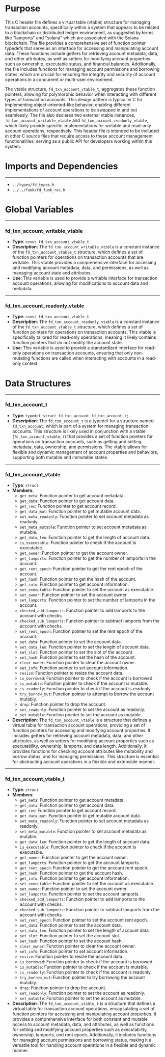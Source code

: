 # Purpose
This C header file defines a virtual table (vtable) structure for managing transaction accounts, specifically within a system that appears to be related to a blockchain or distributed ledger environment, as suggested by terms like "lamports" and "solana" which are associated with the Solana blockchain. The file provides a comprehensive set of function pointer typedefs that serve as an interface for accessing and manipulating account data. These functions include getters for retrieving account metadata, data, and other attributes, as well as setters for modifying account properties such as ownership, executable status, and financial balances. Additionally, the file includes functions for managing account permissions and borrowing states, which are crucial for ensuring the integrity and security of account operations in a concurrent or multi-user environment.

The vtable structure, `fd_txn_account_vtable_t`, aggregates these function pointers, allowing for polymorphic behavior when interacting with different types of transaction accounts. This design pattern is typical in C for implementing object-oriented-like behavior, enabling different implementations of account operations to be swapped in and out seamlessly. The file also declares two external vtable instances, `fd_txn_account_writable_vtable` and `fd_txn_account_readonly_vtable`, which likely provide specific implementations for writable and read-only account operations, respectively. This header file is intended to be included in other C source files that require access to these account management functionalities, serving as a public API for developers working within this system.
# Imports and Dependencies

---
- `../types/fd_types.h`
- `../../funk/fd_funk_rec.h`


# Global Variables

---
### fd\_txn\_account\_writable\_vtable
- **Type**: `const fd_txn_account_vtable_t`
- **Description**: The `fd_txn_account_writable_vtable` is a constant instance of the `fd_txn_account_vtable_t` structure, which defines a set of function pointers for operations on transaction accounts that are writable. This vtable provides a comprehensive interface for accessing and modifying account metadata, data, and permissions, as well as managing account state and attributes.
- **Use**: This variable is used to provide a writable interface for transaction account operations, allowing for modifications to account data and metadata.


---
### fd\_txn\_account\_readonly\_vtable
- **Type**: `const fd_txn_account_vtable_t`
- **Description**: The `fd_txn_account_readonly_vtable` is a constant instance of the `fd_txn_account_vtable_t` structure, which defines a set of function pointers for operations on transaction accounts. This vtable is specifically tailored for read-only operations, meaning it likely contains function pointers that do not modify the account state.
- **Use**: This variable is used to provide a standardized interface for read-only operations on transaction accounts, ensuring that only non-mutating functions are called when interacting with accounts in a read-only context.


# Data Structures

---
### fd\_txn\_account\_t
- **Type**: `typedef struct fd_txn_account fd_txn_account_t;`
- **Description**: The `fd_txn_account_t` is a typedef for a structure named `fd_txn_account`, which is part of a system for managing transaction accounts. This structure is likely used in conjunction with a vtable (`fd_txn_account_vtable_t`) that provides a set of function pointers for operations on transaction accounts, such as getting and setting metadata, data, ownership, and permissions. The vtable allows for flexible and dynamic management of account properties and behaviors, supporting both mutable and immutable states.


---
### fd\_txn\_account\_vtable
- **Type**: `struct`
- **Members**:
    - `get_meta`: Function pointer to get account metadata.
    - `get_data`: Function pointer to get account data.
    - `get_rec`: Function pointer to get account record.
    - `get_data_mut`: Function pointer to get mutable account data.
    - `set_meta_readonly`: Function pointer to set account metadata as readonly.
    - `set_meta_mutable`: Function pointer to set account metadata as mutable.
    - `get_data_len`: Function pointer to get the length of account data.
    - `is_executable`: Function pointer to check if the account is executable.
    - `get_owner`: Function pointer to get the account owner.
    - `get_lamports`: Function pointer to get the number of lamports in the account.
    - `get_rent_epoch`: Function pointer to get the rent epoch of the account.
    - `get_hash`: Function pointer to get the hash of the account.
    - `get_info`: Function pointer to get account information.
    - `set_executable`: Function pointer to set the account as executable.
    - `set_owner`: Function pointer to set the account owner.
    - `set_lamports`: Function pointer to set the number of lamports in the account.
    - `checked_add_lamports`: Function pointer to add lamports to the account with checks.
    - `checked_sub_lamports`: Function pointer to subtract lamports from the account with checks.
    - `set_rent_epoch`: Function pointer to set the rent epoch of the account.
    - `set_data`: Function pointer to set the account data.
    - `set_data_len`: Function pointer to set the length of account data.
    - `set_slot`: Function pointer to set the slot of the account.
    - `set_hash`: Function pointer to set the hash of the account.
    - `clear_owner`: Function pointer to clear the account owner.
    - `set_info`: Function pointer to set account information.
    - `resize`: Function pointer to resize the account data.
    - `is_borrowed`: Function pointer to check if the account is borrowed.
    - `is_mutable`: Function pointer to check if the account is mutable.
    - `is_readonly`: Function pointer to check if the account is readonly.
    - `try_borrow_mut`: Function pointer to attempt to borrow the account mutably.
    - `drop`: Function pointer to drop the account.
    - `set_readonly`: Function pointer to set the account as readonly.
    - `set_mutable`: Function pointer to set the account as mutable.
- **Description**: The `fd_txn_account_vtable` is a structure that defines a virtual table for transaction account operations, providing a set of function pointers for accessing and modifying account properties. It includes getters for retrieving account metadata, data, and other attributes, as well as setters for modifying account properties such as executability, ownership, lamports, and data length. Additionally, it provides functions for checking account attributes like mutability and borrow status, and for managing permissions. This structure is essential for abstracting account operations in a flexible and extensible manner.


---
### fd\_txn\_account\_vtable\_t
- **Type**: `struct`
- **Members**:
    - `get_meta`: Function pointer to get account metadata.
    - `get_data`: Function pointer to get account data.
    - `get_rec`: Function pointer to get account record.
    - `get_data_mut`: Function pointer to get mutable account data.
    - `set_meta_readonly`: Function pointer to set account metadata as readonly.
    - `set_meta_mutable`: Function pointer to set account metadata as mutable.
    - `get_data_len`: Function pointer to get the length of account data.
    - `is_executable`: Function pointer to check if the account is executable.
    - `get_owner`: Function pointer to get the account owner.
    - `get_lamports`: Function pointer to get the account lamports.
    - `get_rent_epoch`: Function pointer to get the account rent epoch.
    - `get_hash`: Function pointer to get the account hash.
    - `get_info`: Function pointer to get account information.
    - `set_executable`: Function pointer to set the account as executable.
    - `set_owner`: Function pointer to set the account owner.
    - `set_lamports`: Function pointer to set the account lamports.
    - `checked_add_lamports`: Function pointer to add lamports to the account with checks.
    - `checked_sub_lamports`: Function pointer to subtract lamports from the account with checks.
    - `set_rent_epoch`: Function pointer to set the account rent epoch.
    - `set_data`: Function pointer to set the account data.
    - `set_data_len`: Function pointer to set the length of account data.
    - `set_slot`: Function pointer to set the account slot.
    - `set_hash`: Function pointer to set the account hash.
    - `clear_owner`: Function pointer to clear the account owner.
    - `set_info`: Function pointer to set account information.
    - `resize`: Function pointer to resize the account data.
    - `is_borrowed`: Function pointer to check if the account is borrowed.
    - `is_mutable`: Function pointer to check if the account is mutable.
    - `is_readonly`: Function pointer to check if the account is readonly.
    - `try_borrow_mut`: Function pointer to try borrowing the account mutably.
    - `drop`: Function pointer to drop the account.
    - `set_readonly`: Function pointer to set the account as readonly.
    - `set_mutable`: Function pointer to set the account as mutable.
- **Description**: The `fd_txn_account_vtable_t` is a structure that defines a virtual table for transaction account operations, encapsulating a set of function pointers for accessing and manipulating account properties. It provides a comprehensive interface for both constant and mutable access to account metadata, data, and attributes, as well as functions for setting and modifying account properties such as executability, ownership, lamports, and rent epoch. Additionally, it includes functions for managing account permissions and borrowing status, making it a versatile tool for handling account operations in a flexible and dynamic manner.


